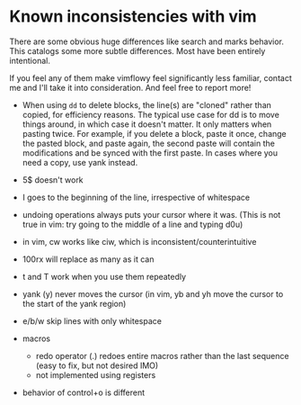 # Known inconsistencies with vim #

There are some obvious huge differences like search and marks behavior.
This catalogs some more subtle differences.  Most have been entirely intentional.

If you feel any of them make vimflowy feel significantly less familiar, contact me and I'll take it into consideration.
And feel free to report more!

- When using `dd` to delete blocks, the line(s) are "cloned" rather than copied, for efficiency reasons.
  The typical use case for dd is to move things around, in which case it doesn't matter.  It only matters when pasting twice.
  For example, if you delete a block, paste it once, change the pasted block, and paste again, the second paste will contain the modifications
  and be synced with the first paste.  In cases where you need a copy, use yank instead.
- 5$ doesn't work
- I goes to the beginning of the line, irrespective of whitespace

- undoing operations always puts your cursor where it was.  (This is not true in vim: try going to the middle of a line and typing d0u)
- in vim, cw works like ciw, which is inconsistent/counterintuitive
- 100rx will replace as many as it can
- t and T work when you use them repeatedly
- yank (y) never moves the cursor (in vim, yb and yh move the cursor to the start of the yank region)
- e/b/w skip lines with only whitespace
- macros
  - redo operator (.) redoes entire macros rather than the last sequence (easy to fix, but not desired IMO)
  - not implemented using registers

- behavior of control+o is different
